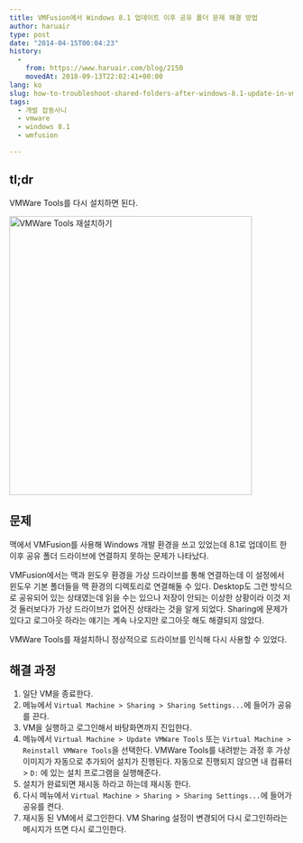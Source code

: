 ```yaml
---
title: VMFusion에서 Windows 8.1 업데이트 이후 공유 폴더 문제 해결 방법
author: haruair
type: post
date: "2014-04-15T00:04:23"
history:
  - 
    from: https://www.haruair.com/blog/2150
    movedAt: 2018-09-13T22:02:41+00:00
lang: ko
slug: how-to-troubleshoot-shared-folders-after-windows-8.1-update-in-vmfusion
tags:
  - 개발 잡동사니
  - vmware
  - windows 8.1
  - wmfusion

---
```

## tl;dr

VMWare Tools를 다시 설치하면 된다.

<img src="https://24.media.tumblr.com/07b58612fca6accaaa64293e1176e4b2/tumblr_n41pcuuAC21tyfpkyo1_500.png?resize=430%2C494&#038;ssl=1" width="430" height="494" alt='VMWare Tools 재설치하기' data-recalc-dims="1" />

## 문제

맥에서 VMFusion를 사용해 Windows 개발 환경을 쓰고 있었는데 8.1로 업데이트 한 이후 공유 폴더 드라이브에 연결하지 못하는 문제가 나타났다.

VMFusion에서는 맥과 윈도우 환경을 가상 드라이브를 통해 연결하는데 이 설정에서 윈도우 기본 폴더들을 맥 환경의 디렉토리로 연결해둘 수 있다. Desktop도 그런 방식으로 공유되어 있는 상태였는데 읽을 수는 있으나 저장이 안되는 이상한 상황이라 이것 저것 둘러보다가 가상 드라이브가 없어진 상태라는 것을 알게 되었다. Sharing에 문제가 있다고 로그아웃 하라는 얘기는 계속 나오지만 로그아웃 해도 해결되지 않았다.

VMWare Tools를 재설치하니 정상적으로 드라이브를 인식해 다시 사용할 수 있었다.

## 해결 과정

  1. 일단 VM을 종료한다.
  2. 메뉴에서 `Virtual Machine > Sharing > Sharing Settings...`에 들어가 공유를 끈다.
  3. VM을 실행하고 로그인해서 바탕화면까지 진입한다.
  4. 메뉴에서 `Virtual Machine > Update VMWare Tools` 또는 `Virtual Machine > Reinstall VMWare Tools`을 선택한다. VMWare Tools를 내려받는 과정 후 가상 이미지가 자동으로 추가되어 설치가 진행된다. 자동으로 진행되지 않으면 내 컴퓨터 > `D:` 에 있는 설치 프로그램을 실행해준다.
  5. 설치가 완료되면 재시동 하라고 하는데 재시동 한다.
  6. 다시 메뉴에서 `Virtual Machine > Sharing > Sharing Settings...`에 들어가 공유를 켠다.
  7. 재시동 된 VM에서 로그인한다. VM Sharing 설정이 변경되어 다시 로그인하라는 메시지가 뜨면 다시 로그인한다.